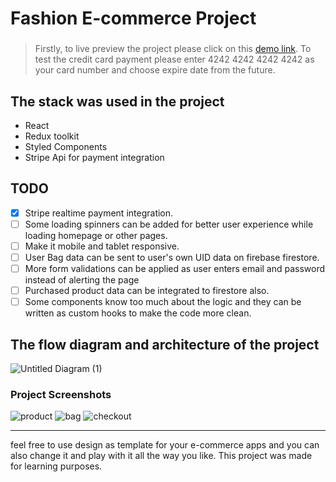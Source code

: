 # Fashion E-commerce Project
###
>Firstly, to live preview the project please click on this [demo link](https://fashionecommerce.netlify.app/).
To test the credit card payment please enter 4242 4242 4242 4242 as your card number and choose expire date from the future.

## The stack was used in the project
- React
- Redux toolkit
- Styled Components
- Stripe Api for payment integration

## TODO
- [x] Stripe realtime payment integration.
- [ ] Some loading spinners can be added for better user experience while loading homepage or other pages.
- [ ] Make it mobile and tablet responsive.
- [ ] User Bag data can be sent to user's own UID data on firebase firestore.
- [ ] More form validations can be applied as user enters email and password instead of alerting the page
- [ ] Purchased product data can be integrated to firestore also.
- [ ] Some components know too much about the logic and they can be written as custom hooks to make the code more clean.

## The flow diagram and architecture of the project
![Untitled Diagram (1)](https://user-images.githubusercontent.com/78186900/185489222-962e08c3-3b00-41d6-8bcd-f3a2bc2cb51a.jpg)

### Project Screenshots
![product](https://user-images.githubusercontent.com/78186900/185487351-2e7c49c7-a881-4e82-a410-d60f1e9cc77d.jpg)
![bag](https://user-images.githubusercontent.com/78186900/185485745-726c5ef9-a293-4e46-99d5-f1db9bcec2ca.jpg)
![checkout](https://user-images.githubusercontent.com/78186900/185487333-f400dc56-a2d2-454e-8d46-55371ba50d7b.jpg)

---
feel free to use design as template for your e-commerce apps and you can also change it and play with it all the way you like. This project was made for learning purposes.
